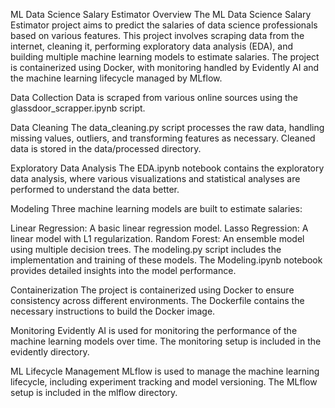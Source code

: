 ML Data Science Salary Estimator
Overview
The ML Data Science Salary Estimator project aims to predict the salaries of data science professionals based on various features. This project involves scraping data from the internet, cleaning it, performing exploratory data analysis (EDA), and building multiple machine learning models to estimate salaries. The project is containerized using Docker, with monitoring handled by Evidently AI and the machine learning lifecycle managed by MLflow.

Data Collection
Data is scraped from various online sources using the glassdoor_scrapper.ipynb script.

Data Cleaning
The data_cleaning.py script processes the raw data, handling missing values, outliers, and transforming features as necessary. Cleaned data is stored in the data/processed directory.

Exploratory Data Analysis
The EDA.ipynb notebook contains the exploratory data analysis, where various visualizations and statistical analyses are performed to understand the data better.

Modeling
Three machine learning models are built to estimate salaries:

Linear Regression: A basic linear regression model.
Lasso Regression: A linear model with L1 regularization.
Random Forest: An ensemble model using multiple decision trees.
The modeling.py script includes the implementation and training of these models. The Modeling.ipynb notebook provides detailed insights into the model performance.

Containerization
The project is containerized using Docker to ensure consistency across different environments. The Dockerfile contains the necessary instructions to build the Docker image.

Monitoring
Evidently AI is used for monitoring the performance of the machine learning models over time. The monitoring setup is included in the evidently directory.

ML Lifecycle Management
MLflow is used to manage the machine learning lifecycle, including experiment tracking and model versioning. The MLflow setup is included in the mlflow directory.
